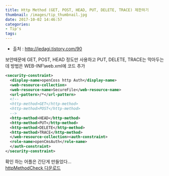 ```yaml
---
title: Http Method (GET, POST, HEAD, PUT, DELETE, TRACE) 제한하기
thumbnail: /images/tip_thumbnail.jpg
date: 2017-10-02 14:46:57
categories:
- Tip's
tags:
---
```

- 출처 : http://jedagi.tistory.com/90

보안때문에 GET, POST, HEAD 정도만 사용하고 PUT, DELETE, TRACE는 막아두는데 방법은 WEB-INF\web.xml에 코드 추가
~~~xml
<security-constraint>
  <display-name>openCoss http Auth</display-name>
  <web-resource-collection>
  <web-resource-name>SecureFile</web-resource-name>
  <url-pattern>/*</url-pattern>
  <!--
  <http-method>GET</http-method>
  <http-method>POST</http-method>
  -->
  <http-method>HEAD</http-method>
  <http-method>PUT</http-method>
  <http-method>DELETE</http-method>
  <http-method>TRACE</http-method>
  </web-resource-collection><auth-constraint>
  <role-name>openCmsAuth</role-name>
  </auth-constraint>
</security-constraint>
~~~

확인 하는 어플은 간단게 만들었다...  
[httpMethodCheck 다운로드](https://yeop-blog.github.io/downloads/httpMethodCheck.zip)
